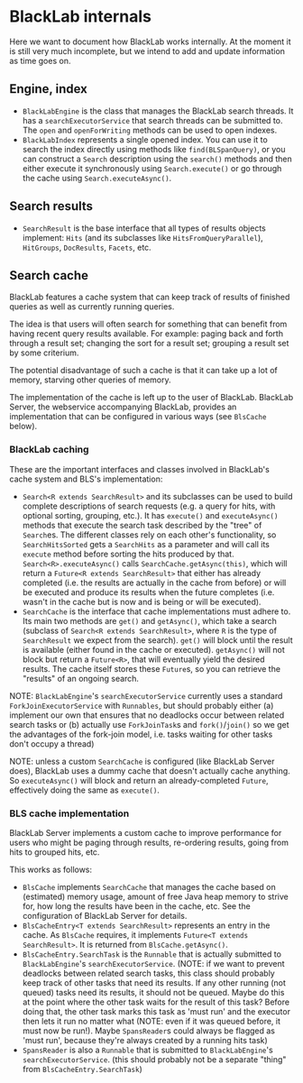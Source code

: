 # BlackLab internals

Here we want to document how BlackLab works internally. At the moment it is still very much incomplete, but we intend to add and update information as time goes on.

## Engine, index

- `BlackLabEngine` is the class that manages the BlackLab search threads. It has a `searchExecutorService` that search threads can be submitted to. The `open` and `openForWriting` methods can be used to open indexes.
- `BlackLabIndex` represents a single opened index. You can use it to search the index directly using methods like `find(BLSpanQuery)`, or you can construct a `Search` description using the `search()` methods and then either execute it synchronously using `Search.execute()` or go through the cache using `Search.executeAsync()`.

## Search results

- `SearchResult` is the base interface that all types of results objects implement: `Hits` (and its subclasses like `HitsFromQueryParallel`), `HitGroups`, `DocResults`, `Facets`, etc.

## Search cache

BlackLab features a cache system that can keep track of results of finished queries as well as currently running queries.

The idea is that users will often search for something that can benefit from having recent query results available. For example: paging back and forth through a result set; changing the sort for a result set; grouping a result set by some criterium.

The potential disadvantage of such a cache is that it can take up a lot of memory, starving other queries of memory.

The implementation of the cache is left up to the user of BlackLab. BlackLab Server, the webservice accompanying BlackLab, provides an implementation that can be configured in various ways (see `BlsCache` below).

### BlackLab caching

These are the important interfaces and classes involved in BlackLab's cache system and BLS's implementation:

- `Search<R extends SearchResult>` and its subclasses can be used to build complete descriptions of search requests (e.g. a query for hits, with optional sorting, grouping, etc.). It has `execute()` and `executeAsync()` methods that execute the search task described by the "tree" of `Search`es. The different classes rely on each other's functionality, so `SearchHitsSorted` gets a `SearchHits` as a parameter and will call its `execute` method before sorting the hits produced by that. `Search<R>.executeAsync()` calls `SearchCache.getAsync(this)`, which will return a `Future<R extends SearchResult>` that either has already completed (i.e. the results are actually in the cache from before) or will be executed and produce its results when the future completes (i.e. wasn't in the cache but is now and is being or will be executed).
- `SearchCache` is the interface that cache implementations must adhere to. Its main two methods are `get()` and `getAsync()`, which take a search (subclass of `Search<R extends SearchResult>`, where `R` is the type of `SearchResult` we expect from the search). `get()` will block until the result is available (either found in the cache or executed). `getAsync()` will not block but return a `Future<R>`, that will eventually yield the desired results. The cache itself stores these `Future`s, so you can retrieve the "results" of an ongoing search.

NOTE: `BlackLabEngine`'s `searchExecutorService` currently uses a standard `ForkJoinExecutorService` with `Runnables`, but should probably either (a) implement our own that ensures that no deadlocks occur between related search tasks or (b) actually use `ForkJoinTask`s and `fork()`/`join()` so we get the advantages of the fork-join model, i.e. tasks waiting for other tasks don't occupy a thread)

NOTE: unless a custom `SearchCache` is configured (like BlackLab Server does), BlackLab uses a dummy cache that doesn't actually cache anything. So `executeAsync()` will block and return an already-completed `Future`, effectively doing the same as `execute()`.

### BLS cache implementation

BlackLab Server implements a custom cache to improve performance for users who might be paging through results, re-ordering results, going from hits to grouped hits, etc.

This works as follows:

- `BlsCache` implements `SearchCache` that manages the cache based on (estimated) memory usage, amount of free Java heap memory to strive for, how long the results have been in the cache, etc. See the configuration of BlackLab Server for details.
- `BlsCacheEntry<T extends SearchResult>` represents an entry in the cache. As `BlsCache` requires, it implements `Future<T extends SearchResult>`. It is returned from `BlsCache.getAsync()`.
- `BlsCacheEntry.SearchTask` is the `Runnable` that is actually submitted to `BlackLabEngine`'s `searchExecutorService`.
  (NOTE: if we want to prevent deadlocks between related search tasks, this class should probably keep track of other tasks that need its results. If any other running (not queued) tasks need its results, it should not be queued. Maybe do this at the point where the other task waits for the result of this task? Before doing that, the other task marks this task as 'must run' and the executor then lets it run no matter what (NOTE: even if it was queued before, it must now be run!). Maybe `SpansReader`s could always be flagged as 'must run', because they're always created by a running hits task)
- `SpansReader` is also a `Runnable` that is submitted to `BlackLabEngine`'s `searchExecutorService`. (this should probably not be a separate "thing" from `BlsCacheEntry.SearchTask`)
